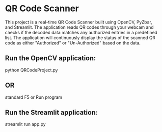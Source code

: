 # QR Code Scanner

This project is a real-time QR Code Scanner built using OpenCV, PyZbar, and Streamlit. 
The application reads QR codes through your webcam and checks if the decoded data matches any authorized entries in a predefined list. 
The application will continuously display the status of the scanned QR code as either "Authorized" or "Un-Authorized" based on the data.

## Run the OpenCV application:
python QRCodeProject.py
## OR
standard F5 or Run program

## Run the Streamlit application:
streamlit run app.py

